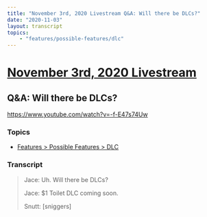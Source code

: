 ```yaml
---
title: "November 3rd, 2020 Livestream Q&A: Will there be DLCs?"
date: "2020-11-03"
layout: transcript
topics:
    - "features/possible-features/dlc"
---
```

# [November 3rd, 2020 Livestream](../2020-11-03.md)
## Q&A: Will there be DLCs?
https://www.youtube.com/watch?v=-f-E47s74Uw

### Topics
* [Features > Possible Features > DLC](../topics/features/possible-features/dlc.md)

### Transcript

> Jace: Uh. Will there be DLCs?
> 
> Jace: $1 Toilet DLC coming soon.
> 
> Snutt: [sniggers]
> 
